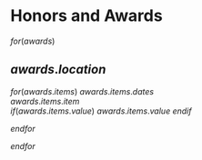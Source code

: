 # Honors and Awards
$for(awards)$
## $awards.location$

$for(awards.items)$
$awards.items.dates$  
$awards.items.item$  
$if(awards.items.value)$
$awards.items.value$
$endif$

$endfor$

$endfor$
